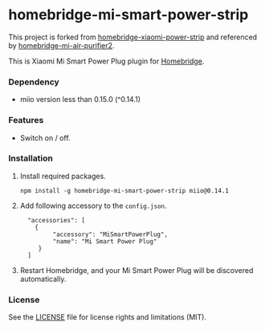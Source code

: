 # homebridge-mi-smart-power-strip

This project is forked from [homebridge-xiaomi-power-strip](https://github.com/mininny/homebridge-xiaomi-power-strip) and referenced by [homebridge-mi-air-purifier2](https://www.npmjs.com/package/homebridge-mi-air-purifier2).

This is Xiaomi Mi Smart Power Plug plugin for [Homebridge](https://github.com/nfarina/homebridge).

### Dependency

* miio version less than 0.15.0 (^0.14.1)

### Features

* Switch on / off.

### Installation

1. Install required packages.

   ```
   npm install -g homebridge-mi-smart-power-strip miio@0.14.1
   ```


2. Add following accessory to the `config.json`.

   ```
     "accessories": [
       {
            "accessory": "MiSmartPowerPlug",
            "name": "Mi Smart Power Plug"
        }
     ]
   ```

3. Restart Homebridge, and your Mi Smart Power Plug will be discovered automatically.



### License

See the [LICENSE](https://github.com/mininny/homebridge-xiaomi-power-strip/blob/master/LICENSE.md) file for license rights and limitations (MIT).

